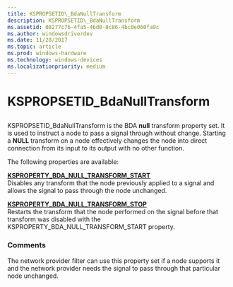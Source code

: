 ```yaml
---
title: KSPROPSETID\_BdaNullTransform
description: KSPROPSETID\_BdaNullTransform
ms.assetid: 08277c76-4fa5-46d0-8c86-4bc0e060fa9c
ms.author: windowsdriverdev
ms.date: 11/28/2017
ms.topic: article
ms.prod: windows-hardware
ms.technology: windows-devices
ms.localizationpriority: medium
---
```


# KSPROPSETID\_BdaNullTransform


## <span id="ddk_kspropsetid_bdanulltransform_ks"></span><span id="DDK_KSPROPSETID_BDANULLTRANSFORM_KS"></span>


KSPROPSETID\_BdaNullTransform is the BDA **null** transform property set. It is used to instruct a node to pass a signal through without change. Starting a **NULL** transform on a node effectively changes the node into direct connection from its input to its output with no other function.

The following properties are available:

<span id="KSPROPERTY_BDA_NULL_TRANSFORM_START"></span><span id="ksproperty_bda_null_transform_start"></span>[**KSPROPERTY\_BDA\_NULL\_TRANSFORM\_START**](ksproperty-bda-null-transform-start.md)  
Disables any transform that the node previously applied to a signal and allows the signal to pass through the node unchanged.

<span id="KSPROPERTY_BDA_NULL_TRANSFORM_STOP"></span><span id="ksproperty_bda_null_transform_stop"></span>[**KSPROPERTY\_BDA\_NULL\_TRANSFORM\_STOP**](ksproperty-bda-null-transform-stop.md)  
Restarts the transform that the node performed on the signal before that transform was disabled with the KSPROPERTY\_BDA\_NULL\_TRANSFORM\_START property.

### Comments

The network provider filter can use this property set if a node supports it and the network provider needs the signal to pass through that particular node unchanged.

 

 





